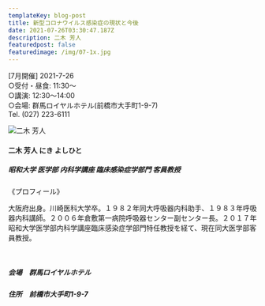 ```yaml
---
templateKey: blog-post
title: 新型コロナウイルス感染症の現状と今後
date: 2021-07-26T03:30:47.187Z
description: 二木 芳人
featuredpost: false
featuredimage: /img/07-1x.jpg
---
```

\[7月開催] 2021-7-26\
○受付・昼食: 11:30〜 \
○講演: 12:30〜14:00 \
○会場: 群馬ロイヤルホテル(前橋市大手町1-9-7)\
Tel. (027) 223-6111

![二木 芳人](/img/07-1x.jpg "二木 芳人 にき よしひと")

#### 二木 芳人 にき よしひと

##### 昭和大学 医学部 内科学講座 臨床感染症学部門 客員教授

《プロフィール》

大阪府出身。川崎医科大学卒。１９８２年同大呼吸器内科助手、１９８３年呼吸器内科講師。２００６年倉敷第一病院呼吸器センター副センター長。２０１７年昭和大学医学部内科学講座臨床感染症学部門特任教授を経て、現在同大医学部客員教授。

<br />

##### 会場　群馬ロイヤルホテル

##### 住所　前橋市大手町1-9-7